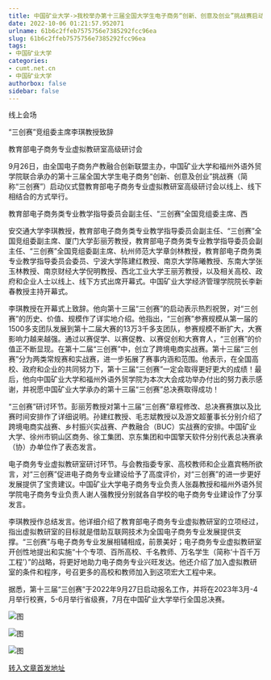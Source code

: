 ```yaml
---
title: 中国矿业大学->我校举办第十三届全国大学生电子商务“创新、创意及创业”挑战赛启动仪式暨教育部电子商务专业虚拟教研室高级研讨会 | cumt.net.cn
date: 2022-10-06 01:21:57.952071
urlname: 61b6c2ffeb7575756e7385292fcc96ea
slug: 61b6c2ffeb7575756e7385292fcc96ea
tags: 
- 中国矿业大学
categories:
- cumt.net.cn
- 中国矿业大学
authorbox: false
sidebar: false
---
```

线上会场

“三创赛”竞组委主席李琪教授致辞

教育部电子商务专业虚拟教研室高级研讨会

9月26日，由全国电子商务产教融合创新联盟主办，中国矿业大学和福州外语外贸学院联合承办的第十三届全国大学生电子商务“创新、创意及创业”挑战赛（简称“三创赛”）启动仪式暨教育部电子商务专业虚拟教研室高级研讨会以线上、线下相结合的方式举行。

教育部电子商务类专业教学指导委员会副主任、“三创赛”全国竞组委主席、西
<!--more-->
安交通大学李琪教授，教育部电子商务类专业教学指导委员会副主任、“三创赛”全国竞组委副主席、厦门大学彭丽芳教授，教育部电子商务类专业教学指导委员会副主任、“三创赛”全国竞组委副主席、杭州师范大学章剑林教授，教育部电子商务类专业教学指导委员会委员、宁波大学陈建红教授、南京大学陈曦教授、东南大学张玉林教授、南京财经大学倪明教授、西北工业大学王丽芳教授，以及相关高校、政府和企业人士以线上、线下方式出席开幕式。中国矿业大学经济管理学院院长李新春教授主持开幕式。

李琪教授在开幕式上致辞。他向第十三届“三创赛”的启动表示热烈祝贺，对“三创赛”的历史、价值、规模作了详实地介绍。他指出，“三创赛”参赛规模从第一届的1500多支团队发展到第十二届大赛的13万3千多支团队，参赛规模不断扩大，大赛影响力越来越强。通过以赛促学、以赛促教、以赛促创和大赛育人，“三创赛”的价值正不断显现。在第十二届“三创赛”中，创立了跨境电商实战赛。第十三届“三创赛”分为两类常规赛和实战赛，进一步拓展了赛事内涵和范围。他表示，在全国高校、政府和企业的共同努力下，第十三届“三创赛”一定会取得更好更大的成绩！最后，他向中国矿业大学和福州外语外贸学院为本次大会成功举办付出的努力表示感谢，并祝愿中国矿业大学承办的第十三届“三创赛”总决赛取得成功！

“三创赛”研讨环节。彭丽芳教授对第十三届“三创赛”章程修改、总决赛赛旗以及比赛时间安排作了详细说明。孙建红教授、毛志斌教授以及游文超董事长分别介绍了跨境电商实战赛、乡村振兴实战赛、产教融合（BUC）实战赛的安排。中国矿业大学、徐州市铜山区商务、徐工集团、京东集团和中国擎天软件分别代表总决赛承（协）办单位作了表态发言。

电子商务专业虚拟教研室研讨环节。与会教指委专家、高校教师和企业嘉宾畅所欲言，对“三创赛”促进电子商务专业建设给予了高度评价，对“三创赛”的进一步更好发展提供了宝贵建议。中国矿业大学电子商务专业负责人张磊教授和福州外语外贸学院电子商务专业负责人谢人强教授分别就各自学校的电子商务专业建设作了分享发言。

李琪教授作总结发言。他详细介绍了教育部电子商务专业虚拟教研室的立项经过，指出虚拟教研室的目标就是借助互联网技术为全国电子商务专业发展提供支撑。“三创赛”与电子商务专业发展相辅相成，前景美好；电子商务专业虚拟教研室开创性地提出和实施“十个专项、百所高校、千名教师、万名学生（简称‘十百千万工程’）”的战略，将更好地助力电子商务专业兴旺发达。他还介绍了加入虚拟教研室的条件和程序，号召更多的高校和教师加入到这项宏大工程中来。

据悉，第十三届“三创赛”于2022年9月27日启动报名工作，并将在2023年3月-4月举行校赛，5-6月举行省级赛，7月在中国矿业大学举行全国总决赛。

![图](http://xwzx.cumt.edu.cn/_upload/article/images/01/31/45c4fce247ba9511e382decf4d53/cb0ffcdd-3c37-4ff6-9bfa-e3d750979f48.jpg)

![图](http://xwzx.cumt.edu.cn/_upload/article/images/01/31/45c4fce247ba9511e382decf4d53/6c53a554-8864-4ee9-8842-e5c98fe356a0.jpg)

![图](http://xwzx.cumt.edu.cn/_upload/article/images/01/31/45c4fce247ba9511e382decf4d53/59c8c615-f254-472f-a5f7-286d3f4705e4.png)

[转入文章首发地址](http://xwzx.cumt.edu.cn/ae/33/c523a634419/page.htm)